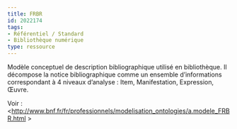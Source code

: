 ```yaml
---
title: FRBR
id: 2022174
tags:
- Référentiel / Standard
- Bibliothèque numérique
type: ressource
---
```


Modèle conceptuel de description bibliographique utilisé en bibliothèque. Il décompose la notice bibliographique comme un ensemble d’informations correspondant à 4 niveaux d’analyse : Item, Manifestation, Expression, Œuvre.

Voir : <http://www.bnf.fr/fr/professionnels/modelisation_ontologies/a.modele_FRBR.html >

